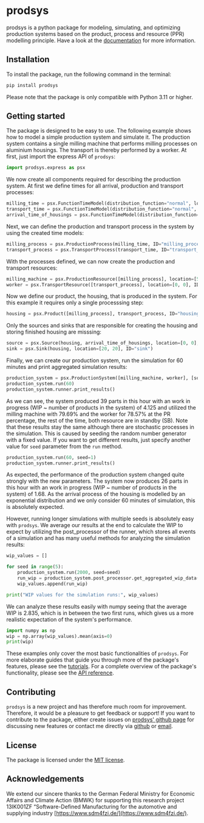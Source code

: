 # prodsys

prodsys is a python package for modeling, simulating, and optimizing production systems based on the product, process and resource (PPR) modelling principle. Have a look at the [documentation](https://sdm4fzi.github.io/prodsys/) for more information.

## Installation

To install the package, run the following command in the terminal:

```bash
pip install prodsys
```

Please note that the package is only compatible with Python 3.11 or higher.

## Getting started

The package is designed to be easy to use. The following example shows how to model a simple production system and simulate it. The production system contains a single milling machine that performs milling processes on aluminium housings. The transport is thereby performed by a worker.  At first, just import the express API of `prodsys`:

```python
import prodsys.express as psx
```

We now create all components required for describing the production system. At first we define times for all arrival, production and transport processes:

```python
milling_time = psx.FunctionTimeModel(distribution_function="normal", location=1, scale=0.1, ID="milling_time")
transport_time = psx.FunctionTimeModel(distribution_function="normal", location=0.3, scale=0.2, ID="transport_time")
arrival_time_of_housings = psx.FunctionTimeModel(distribution_function="exponential", location=1.5, ID="arrival_time_of_housings")
```

Next, we can define the production and transport process in the system by using the created time models:

```python
milling_process = psx.ProductionProcess(milling_time, ID="milling_process")
transport_process = psx.TransportProcess(transport_time, ID="transport_process")
```

With the processes defined, we can now create the production and transport resources:

```python
milling_machine = psx.ProductionResource([milling_process], location=[5, 5], ID="milling_machine")
worker = psx.TransportResource([transport_process], location=[0, 0], ID="worker")
```

Now we define our product, the housing, that is produced in the system. For this example it requires only a single processsing step:

```python
housing = psx.Product([milling_process], transport_process, ID="housing")
```

Only the sources and sinks that are responsible for creating the housing and storing finished housing are misssing:

```py
source = psx.Source(housing, arrival_time_of_housings, location=[0, 0], ID="source")
sink = psx.Sink(housing, location=[20, 20], ID="sink")
```

Finally, we can create our production system, run the simulation for 60 minutes and print aggregated simulation results:

```python
production_system = psx.ProductionSystem([milling_machine, worker], [source], [sink])
production_system.run(60)
production_system.runner.print_results()
```

As we can see, the system produced 39 parts in this hour with an work in progress (WIP ~ number of products in the system) of 4.125 and utilized the milling machine with 79.69% and the worker for 78.57% at the PR percentage, the rest of the time, both resource are in standby (SB). Note that these results stay the same although there are stochastic processes in the simulation. This is caused by seeding the random number generator with a fixed value. If you want to get different results, just specify another value for `seed` parameter from the `run` method.

``` python
production_system.run(60, seed=1)
production_system.runner.print_results()
```

As expected, the performance of the production system changed quite strongly with the new parameters. The system now produces 26 parts in this hour with an work in progress (WIP ~ number of products in the system) of 1.68. As the arrival process of the housing is modelled by an exponential distribution and we only consider 60 minutes of simulation, this is absolutely expected.

However, running longer simulations with multiple seeds is absolutely easy with `prodsys`. We average our results at the end to calculate the WIP to expect by utilizing the post_processor of the runner, which stores all events of a simulation and has many useful methods for analyzing the simulation results:

```python
wip_values = []

for seed in range(5):
    production_system.run(2000, seed=seed)
    run_wip = production_system.post_processor.get_aggregated_wip_data()
    wip_values.append(run_wip)

print("WIP values for the simulation runs:", wip_values)
```

We can analyze these results easily with numpy seeing that the average WIP is 2.835, which is in between the two first runs, which gives us a more realistic expectation of the system's performance.

```python
import numpy as np
wip = np.array(wip_values).mean(axis=0)
print(wip)
```

These examples only cover the most basic functionalities of `prodsys`. For more elaborate guides that guide you through more of the package's features, please see the [tutorials](https://sdm4fzi.github.io/prodsys/Tutorials/tutorial_0_overview). For a complete overview of the package's functionality, please see the [API reference](https://sdm4fzi.github.io/prodsys/API_reference/API_reference_0_overview/).



## Contributing

`prodsys` is a new project and has therefore much room for improvement. Therefore, it would be a pleasure to get feedback or support! If you want to contribute to the package, either create issues on [prodsys' github page](https://github.com/sdm4fzi/prodsys) for discussing new features or contact me directly via [github](https://github.com/SebBehrendt) or [email](mailto:sebastian.behrendt@kit.edu).

## License

The package is licensed under the [MIT license](LICENSE).

## Acknowledgements

We extend our sincere thanks to the German Federal Ministry for Economic Affairs and Climate Action
(BMWK) for supporting this research project 13IK001ZF “Software-Defined Manufacturing for the
automotive and supplying industry [https://www.sdm4fzi.de/](https://www.sdm4fzi.de/).
